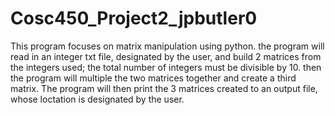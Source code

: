 Cosc450_Project2_jpbutler0
==========================
This program focuses on matrix manipulation using python. the program will read in an integer txt file, designated by the user, and build 2 matrices from the integers used; the total number of integers must be divisible by 10. then the program will multiple the two matrices together and create a third matrix. The program will then print the 3 matrices created to an output file, whose loctation is designated by the user.
